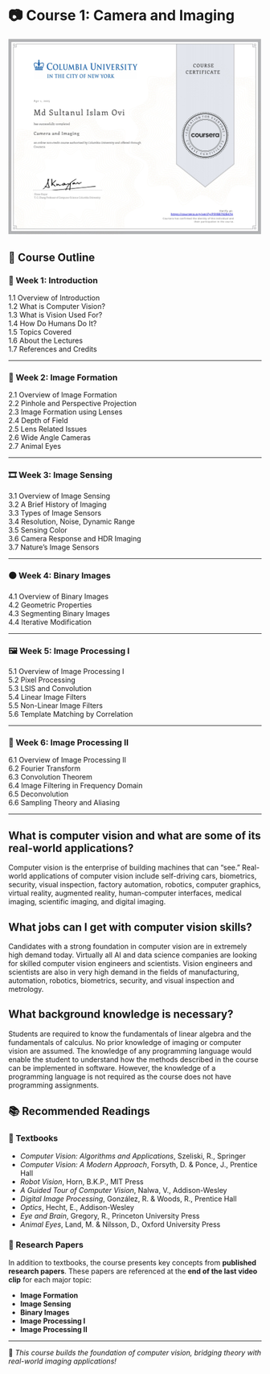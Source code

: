 # 📷 Course 1: Camera and Imaging

![cert](C1_Certificate.jpg)

## 📌 Course Outline

### 🏁 Week 1: Introduction

1.1 Overview of Introduction  
1.2 What is Computer Vision?  
1.3 What is Vision Used For?  
1.4 How Do Humans Do It?  
1.5 Topics Covered  
1.6 About the Lectures  
1.7 References and Credits

---

### 📸 Week 2: Image Formation

2.1 Overview of Image Formation  
2.2 Pinhole and Perspective Projection  
2.3 Image Formation using Lenses  
2.4 Depth of Field  
2.5 Lens Related Issues  
2.6 Wide Angle Cameras  
2.7 Animal Eyes

---

### 🎞 Week 3: Image Sensing

3.1 Overview of Image Sensing  
3.2 A Brief History of Imaging  
3.3 Types of Image Sensors  
3.4 Resolution, Noise, Dynamic Range  
3.5 Sensing Color  
3.6 Camera Response and HDR Imaging  
3.7 Nature’s Image Sensors

---

### ⚫ Week 4: Binary Images

4.1 Overview of Binary Images  
4.2 Geometric Properties  
4.3 Segmenting Binary Images  
4.4 Iterative Modification

---

### 🖼 Week 5: Image Processing I

5.1 Overview of Image Processing I  
5.2 Pixel Processing  
5.3 LSIS and Convolution  
5.4 Linear Image Filters  
5.5 Non-Linear Image Filters  
5.6 Template Matching by Correlation

---

### 🔄 Week 6: Image Processing II

6.1 Overview of Image Processing II  
6.2 Fourier Transform  
6.3 Convolution Theorem  
6.4 Image Filtering in Frequency Domain  
6.5 Deconvolution  
6.6 Sampling Theory and Aliasing

---

## What is computer vision and what are some of its real-world applications?

Computer vision is the enterprise of building machines that can “see.” Real-world applications of computer vision include self-driving cars, biometrics, security, visual inspection, factory automation, robotics, computer graphics, virtual reality, augmented reality, human-computer interfaces, medical imaging, scientific imaging, and digital imaging.

## What jobs can I get with computer vision skills?

Candidates with a strong foundation in computer vision are in extremely high demand today. Virtually all AI and data science companies are looking for skilled computer vision engineers and scientists. Vision engineers and scientists are also in very high demand in the fields of manufacturing, automation, robotics, biometrics, security, and visual inspection and metrology.

## What background knowledge is necessary?

Students are required to know the fundamentals of linear algebra and the fundamentals of calculus. No prior knowledge of imaging or computer vision are assumed. The knowledge of any programming language would enable the student to understand how the methods described in the course can be implemented in software. However, the knowledge of a programming language is not required as the course does not have programming assignments.

## 📚 Recommended Readings

### 📖 Textbooks

- _Computer Vision: Algorithms and Applications_, Szeliski, R., Springer
- _Computer Vision: A Modern Approach_, Forsyth, D. & Ponce, J., Prentice Hall
- _Robot Vision_, Horn, B.K.P., MIT Press
- _A Guided Tour of Computer Vision_, Nalwa, V., Addison-Wesley
- _Digital Image Processing_, González, R. & Woods, R., Prentice Hall
- _Optics_, Hecht, E., Addison-Wesley
- _Eye and Brain_, Gregory, R., Princeton University Press
- _Animal Eyes_, Land, M. & Nilsson, D., Oxford University Press

### 📄 Research Papers

In addition to textbooks, the course presents key concepts from **published research papers**. These papers are referenced at the **end of the last video clip** for each major topic:

- **Image Formation**
- **Image Sensing**
- **Binary Images**
- **Image Processing I**
- **Image Processing II**

---

🚀 _This course builds the foundation of computer vision, bridging theory with real-world imaging applications!_
